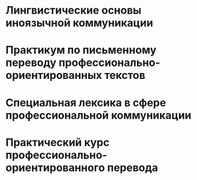 # Лингвистические основы иноязычной коммуникации
# Практикум по письменному переводу профессионально-ориентированных текстов
# Специальная лексика в сфере профессиональной коммуникации
# Практический курс профессионально-ориентированного перевода
